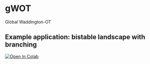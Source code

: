 # gWOT
Global Waddington-OT


## Example application: bistable landscape with branching
[![Open In Colab](https://colab.research.google.com/assets/colab-badge.svg)](https://colab.research.google.com/github/zsteve/gWOT/blob/main/examples/gWOT_example.ipynb)
